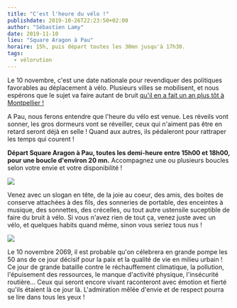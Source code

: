 ```yaml
---
title: "C'est l'heure du vélo !"
publishdate: 2019-10-26T22:23:50+02:00
author: "Sébastien Lamy"
date: 2019-11-10
lieu: "Square Aragon à Pau"
horaire: 15h, puis départ toutes les 30mn jusqu'à 17h30.
tags:
  - vélorution
---
```


Le 10 novembre, c'est une date nationale pour revendiquer des politiques 
favorables au déplacement à vélo. <!--more-->Plusieurs villes se mobilisent, et nous 
espérons que le sujet va faire autant de bruit [qu'il en a fait 
un an plus tôt à Montpellier !][montpellier]

A Pau, nous ferons entendre que l'heure du vélo est venue. Les réveils vont 
sonner, les gros dormeurs vont se réveiller, ceux qui n'aiment pas être en 
retard seront déjà en selle ! Quand aux autres, ils pédaleront pour rattraper 
les temps qui courent !

**Départ Square Aragon à Pau, toutes les demi-heure entre 15h00 et 18h00, pour une 
boucle d'environ 20 mn.** Accompagnez une ou plusieurs boucles selon votre envie
et votre disponibilité !

![](velo.gif)

Venez avec un slogan en tête, de la joie au coeur, des amis, des boites de 
conserve attachées à des fils, des sonneries de portable, des enceintes à musique, des sonnettes,
des crécelles, ou tout autre ustensile suceptible de faire du bruit à vélo. 
Si vous n'avez rien de tout ça, venez juste avec un vélo, et quelques habits 
quand même, sinon vous seriez tous nus !

![](reveil.gif)

Le 10 novembre 2069, il est probable qu'on célebrera en grande pompe les 50 ans
de ce jour décisif pour la paix et la qualité de vie en milieu urbain ! Ce jour
de grande bataille contre le réchauffement climatique, la pollution, 
l'épuisement des ressources, le manque d'activité physique, l'insécurité 
routière... Ceux qui seront encore vivant raconteront avec émotion et fierté 
qu'ils étaient là ce jour là. L'admiration mêlée d'envie et de respect pourra se
lire dans tous les yeux !


[montpellier]: https://www.midilibre.fr/2018/11/10/montpellier-ils-netaient-pas-2-mais-1200-a-manifester-a-velo,4830666.php